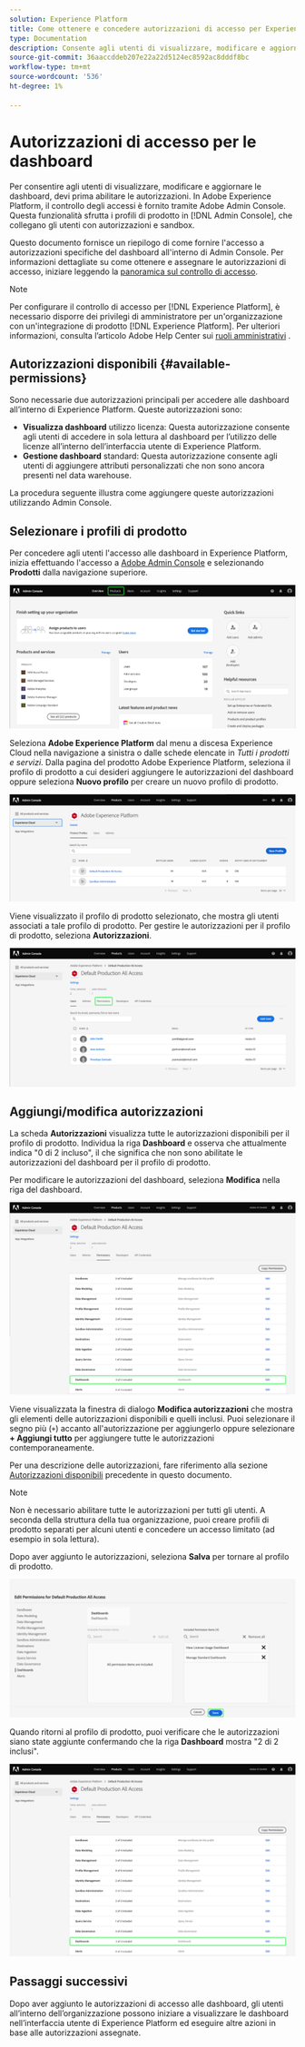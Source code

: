```yaml
---
solution: Experience Platform
title: Come ottenere e concedere autorizzazioni di accesso per Experienci Platform dashboard
type: Documentation
description: Consente agli utenti di visualizzare, modificare e aggiornare le dashboard di Experience Platform tramite Adobe Admin Console.
source-git-commit: 36aaccddeb207e22a22d5124ec8592ac8dddf8bc
workflow-type: tm+mt
source-wordcount: '536'
ht-degree: 1%

---
```



# Autorizzazioni di accesso per le dashboard

Per consentire agli utenti di visualizzare, modificare e aggiornare le dashboard, devi prima abilitare le autorizzazioni. In Adobe Experience Platform, il controllo degli accessi è fornito tramite Adobe Admin Console. Questa funzionalità sfrutta i profili di prodotto in [!DNL Admin Console], che collegano gli utenti con autorizzazioni e sandbox.

Questo documento fornisce un riepilogo di come fornire l&#39;accesso a autorizzazioni specifiche del dashboard all&#39;interno di Admin Console. Per informazioni dettagliate su come ottenere e assegnare le autorizzazioni di accesso, iniziare leggendo la [panoramica sul controllo di accesso](../access-control/home.md).

>[!NOTE]
>
>Per configurare il controllo di accesso per [!DNL Experience Platform], è necessario disporre dei privilegi di amministratore per un&#39;organizzazione con un&#39;integrazione di prodotto [!DNL Experience Platform]. Per ulteriori informazioni, consulta l’articolo Adobe Help Center sui [ruoli amministrativi](https://helpx.adobe.com/enterprise/using/admin-roles.html) .

## Autorizzazioni disponibili {#available-permissions}

Sono necessarie due autorizzazioni principali per accedere alle dashboard all’interno di Experience Platform. Queste autorizzazioni sono:

* **Visualizza dashboard** utilizzo licenza: Questa autorizzazione consente agli utenti di accedere in sola lettura al dashboard per l’utilizzo delle licenze all’interno dell’interfaccia utente di Experience Platform.
* **Gestione dashboard** standard: Questa autorizzazione consente agli utenti di aggiungere attributi personalizzati che non sono ancora presenti nel data warehouse.

La procedura seguente illustra come aggiungere queste autorizzazioni utilizzando Admin Console.

## Selezionare i profili di prodotto

Per concedere agli utenti l&#39;accesso alle dashboard in Experience Platform, inizia effettuando l&#39;accesso a [Adobe Admin Console](https://adminconsole.adobe.com) e selezionando **Prodotti** dalla navigazione superiore.

![](images/admin-console/admin-console-overview.png)

Seleziona **Adobe Experience Platform** dal menu a discesa Experience Cloud nella navigazione a sinistra o dalle schede elencate in *Tutti i prodotti e servizi*. Dalla pagina del prodotto Adobe Experience Platform, seleziona il profilo di prodotto a cui desideri aggiungere le autorizzazioni del dashboard oppure seleziona **Nuovo profilo** per creare un nuovo profilo di prodotto.

![](images/admin-console/products.png)

Viene visualizzato il profilo di prodotto selezionato, che mostra gli utenti associati a tale profilo di prodotto. Per gestire le autorizzazioni per il profilo di prodotto, seleziona **Autorizzazioni**.

![](images/admin-console/product-users.png)

## Aggiungi/modifica autorizzazioni

La scheda **Autorizzazioni** visualizza tutte le autorizzazioni disponibili per il profilo di prodotto. Individua la riga **Dashboard** e osserva che attualmente indica &quot;0 di 2 incluso&quot;, il che significa che non sono abilitate le autorizzazioni del dashboard per il profilo di prodotto.

Per modificare le autorizzazioni del dashboard, seleziona **Modifica** nella riga del dashboard.

![](images/admin-console/product-permissions.png)

Viene visualizzata la finestra di dialogo **Modifica autorizzazioni** che mostra gli elementi delle autorizzazioni disponibili e quelli inclusi. Puoi selezionare il segno più (`+`) accanto all&#39;autorizzazione per aggiungerlo oppure selezionare **+ Aggiungi tutto** per aggiungere tutte le autorizzazioni contemporaneamente.

Per una descrizione delle autorizzazioni, fare riferimento alla sezione [Autorizzazioni disponibili](#available-permissions) precedente in questo documento.

>[!NOTE]
>
>Non è necessario abilitare tutte le autorizzazioni per tutti gli utenti. A seconda della struttura della tua organizzazione, puoi creare profili di prodotto separati per alcuni utenti e concedere un accesso limitato (ad esempio in sola lettura).

Dopo aver aggiunto le autorizzazioni, seleziona **Salva** per tornare al profilo di prodotto.

![](images/admin-console/dashboard-permissions.png)

Quando ritorni al profilo di prodotto, puoi verificare che le autorizzazioni siano state aggiunte confermando che la riga **Dashboard** mostra &quot;2 di 2 inclusi&quot;.

![](images/admin-console/product-permissions-included.png)

## Passaggi successivi

Dopo aver aggiunto le autorizzazioni di accesso alle dashboard, gli utenti all’interno dell’organizzazione possono iniziare a visualizzare le dashboard nell’interfaccia utente di Experience Platform ed eseguire altre azioni in base alle autorizzazioni assegnate.